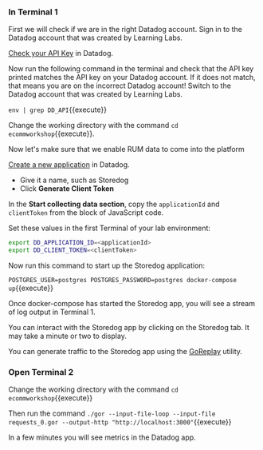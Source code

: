 ### In Terminal 1 

First we will check if we are in the right Datadog account. Sign in to the Datadog account that was created by Learning Labs.

[Check your API Key](https://app.datadoghq.com/account/settings#api) in Datadog.

Now run the following command in the terminal and check that the API key printed matches the API key on your Datadog account. If it does not match, that means you are on the incorrect Datadog account! Switch to the Datadog account that was created by Learning Labs.

`env | grep DD_API`{{execute}}


Change the working directory with the command `cd ecommworkshop`{{execute}}. 

Now let's make sure that we enable RUM data to come into the platform

[Create a new application](https://app.datadoghq.com/rum/list) in Datadog. 
  - Give it a name, such as Storedog
  - Click **Generate Client Token**
  
In the **Start collecting data section**, copy the `applicationId` and `clientToken` from the block of JavaScript code.

Set these values in the first Terminal of your lab environment:
```bash
export DD_APPLICATION_ID=<applicationId>
export DD_CLIENT_TOKEN=<clientToken>
```

Now run this command to start up the Storedog application:

`POSTGRES_USER=postgres POSTGRES_PASSWORD=postgres docker-compose up`{{execute}}

Once docker-compose has started the Storedog app, you will see a stream of log output in Terminal 1.

You can interact with the Storedog app by clicking on the Storedog tab. It may take a minute or two to display.

You can generate traffic to the Storedog app using the [GoReplay](https://github.com/buger/goreplay) utility. 

### Open Terminal 2 

Change the working directory with the command `cd ecommworkshop`{{execute}}

Then run the command `./gor --input-file-loop --input-file requests_0.gor --output-http "http://localhost:3000"`{{execute}}

In a few minutes you will see metrics in the Datadog app.

